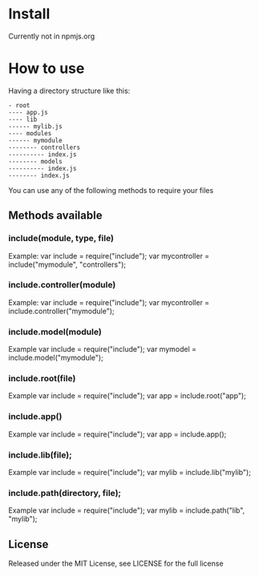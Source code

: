 # Install

Currently not in npmjs.org

# How to use
Having a directory structure like this:

	- root
	---- app.js
	---- lib
	------ mylib.js
	---- modules
	------ mymodule
	-------- controllers
	---------- index.js
	-------- models
	---------- index.js
	-------- index.js

You can use any of the following methods to require your files

## Methods available

### include(module, type, file)

Example: 
		var include = require("include");
		var mycontroller = include("mymodule", "controllers");

### include.controller(module)

Example:
		var include = require("include");
		var mycontroller = include.controller("mymodule");

### include.model(module)

Example
		var include = require("include");
		var mymodel = include.model("mymodule");

### include.root(file)

Example
		var include = require("include");
		var app = include.root("app");

### include.app()

Example
		var include = require("include");
		var app = include.app();

### include.lib(file);

Example
		var include = require("include");
		var mylib = include.lib("mylib");

### include.path(directory, file);

Example
		var include = require("include");
		var mylib = include.path("lib", "mylib");

## License
Released under the MIT License, see LICENSE for the full license
